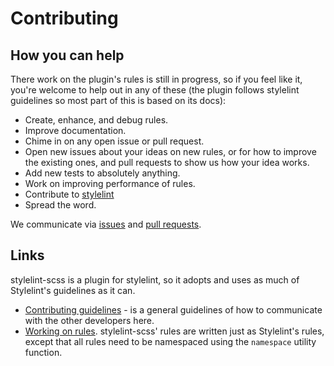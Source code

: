 # Contributing

## How you can help

There work on the plugin's rules is still in progress, so if you feel like it, you're welcome to help out in any of these (the plugin follows stylelint guidelines so most part of this is based on its docs):

* Create, enhance, and debug rules.
* Improve documentation.
* Chime in on any open issue or pull request.
* Open new issues about your ideas on new rules, or for how to improve the existing ones, and pull requests to show us how your idea works.
* Add new tests to absolutely anything.
* Work on improving performance of rules.
* Contribute to [stylelint](https://github.com/stylelint/stylelint)
* Spread the word.

We communicate via [issues](https://github.com/stylelint-scss/stylelint-scss/issues) and [pull requests](https://github.com/stylelint-scss/stylelint-scss/pulls).

## Links

stylelint-scss is a plugin for stylelint, so it adopts and uses as much of Stylelint's guidelines as it can.

* [Contributing guidelines](https://github.com/stylelint/stylelint/blob/main/CONTRIBUTING.md) - is a general guidelines of how to communicate with the other developers here.
* [Working on rules](https://github.com/stylelint/stylelint/blob/main/docs/developer-guide/rules.md). stylelint-scss' rules are written just as Stylelint's rules, except that all rules need to be namespaced using the `namespace` utility function.
